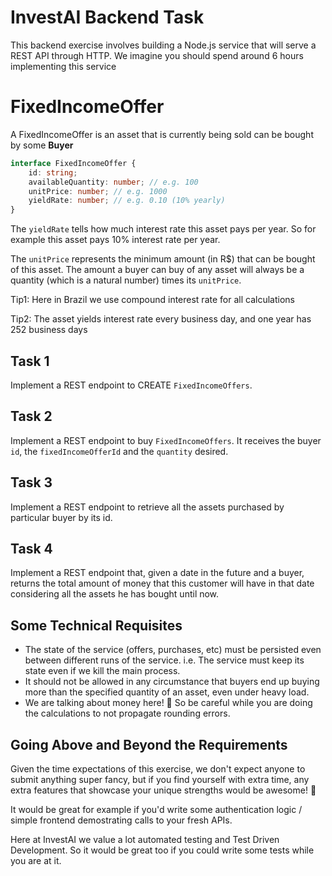 # InvestAI Backend Task

This backend exercise involves building a Node.js service that will serve a REST API through HTTP. We imagine you should spend around 6 hours implementing this service

# FixedIncomeOffer

A FixedIncomeOffer is an asset that is currently being sold can be bought by some **Buyer**

```ts
interface FixedIncomeOffer {
	id: string;
	availableQuantity: number; // e.g. 100
	unitPrice: number; // e.g. 1000
	yieldRate: number; // e.g. 0.10 (10% yearly)
}
```

The `yieldRate` tells how much interest rate this asset pays per year. So for example this asset pays 10% interest rate per year.

The `unitPrice` represents the minimum amount (in R$) that can be bought of this asset. The amount a buyer can buy of any asset will always be a quantity (which is a natural number) times its `unitPrice`.

Tip1: Here in Brazil we use compound interest rate for all calculations

Tip2: The asset yields interest rate every business day, and one year has 252 business days

## Task 1

Implement a REST endpoint to CREATE `FixedIncomeOffers`. 

## Task 2

Implement a REST endpoint to buy `FixedIncomeOffers`. It receives the buyer `id`, the `fixedIncomeOfferId` and the `quantity` desired.

## Task 3

Implement a REST endpoint to retrieve all the assets purchased by particular buyer by its id.

## Task 4

Implement a REST endpoint that, given a date in the future and a buyer, returns the total amount of money that this customer will have in that date considering all the assets he has bought until now.

## Some Technical Requisites

- The state of the service (offers, purchases, etc) must be persisted even between different runs of the service. i.e. The service must keep its state even if we kill the main process.
- It should not be allowed in any circumstance that buyers end up buying more than the specified quantity of an asset, even under heavy load.
- We are talking about money here! 🤑 So be careful while you are doing the calculations to not propagate rounding errors.

## Going Above and Beyond the Requirements

Given the time expectations of this exercise, we don't expect anyone to submit anything super fancy, but if you find yourself with extra time, any extra features that showcase your unique strengths would be awesome! 🙌

It would be great for example if you'd write some authentication logic / simple frontend demostrating calls to your fresh APIs.

Here at InvestAI we value a lot automated testing and Test Driven Development. So it would be great too if you could write some tests while you are at it.
